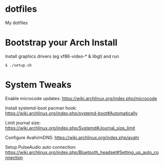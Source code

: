 # dotfiles
My dotfiles

# Bootstrap your Arch Install
Install graphics drivers (eg xf86-video-* & libgl) and run

```
$ ./setup.sh
```

# System Tweaks
Enable microcode updates: https://wiki.archlinux.org/index.php/microcode

Install systemd-boot pacman hook: https://wiki.archlinux.org/index.php/systemd-boot#Automatically

Limit journal size: https://wiki.archlinux.org/index.php/Systemd#Journal_size_limit

Configure Avahi/mDNS: https://wiki.archlinux.org/index.php/avahi

Setup PulseAudio auto connection: https://wiki.archlinux.org/index.php/Bluetooth_headset#Setting_up_auto_connection
